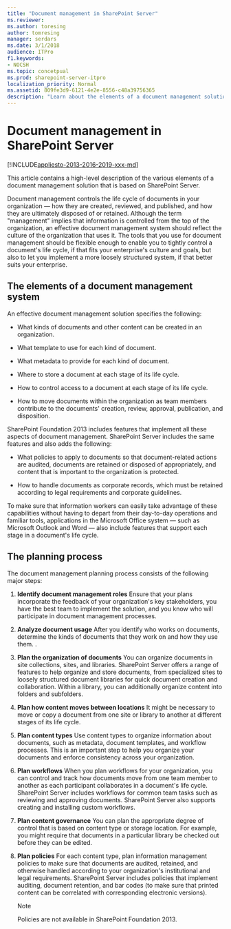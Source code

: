 ```yaml
---
title: "Document management in SharePoint Server"
ms.reviewer: 
ms.author: toresing
author: tomresing
manager: serdars
ms.date: 3/1/2018
audience: ITPro
f1.keywords:
- NOCSH
ms.topic: concetpual
ms.prod: sharepoint-server-itpro
localization_priority: Normal
ms.assetid: 809fe3d9-6121-4e2e-8556-c48a39756365
description: "Learn about the elements of a document management solution and the document management planning process in SharePoint Server."
---
```


# Document management in SharePoint Server

[!INCLUDE[appliesto-2013-2016-2019-xxx-md](../includes/appliesto-2013-2016-2019-xxx-md.md)]
  
This article contains a high-level description of the various elements of a document management solution that is based on SharePoint Server.
  
Document management controls the life cycle of documents in your organization — how they are created, reviewed, and published, and how they are ultimately disposed of or retained. Although the term "management" implies that information is controlled from the top of the organization, an effective document management system should reflect the culture of the organization that uses it. The tools that you use for document management should be flexible enough to enable you to tightly control a document's life cycle, if that fits your enterprise's culture and goals, but also to let you implement a more loosely structured system, if that better suits your enterprise.
  
## The elements of a document management system
<a name="section1"> </a>

An effective document management solution specifies the following:
  
- What kinds of documents and other content can be created in an organization.
    
- What template to use for each kind of document.
    
- What metadata to provide for each kind of document.
    
- Where to store a document at each stage of its life cycle.
    
- How to control access to a document at each stage of its life cycle.
    
- How to move documents within the organization as team members contribute to the documents' creation, review, approval, publication, and disposition.
    
SharePoint Foundation 2013 includes features that implement all these aspects of document management. SharePoint Server includes the same features and also adds the following:
  
- What policies to apply to documents so that document-related actions are audited, documents are retained or disposed of appropriately, and content that is important to the organization is protected.
    
- How to handle documents as corporate records, which must be retained according to legal requirements and corporate guidelines.
    
To make sure that information workers can easily take advantage of these capabilities without having to depart from their day-to-day operations and familiar tools, applications in the Microsoft Office system — such as Microsoft Outlook and Word — also include features that support each stage in a document's life cycle.
  
## The planning process
<a name="section2"> </a>

The document management planning process consists of the following major steps:
  
1. **Identify document management roles** Ensure that your plans incorporate the feedback of your organization's key stakeholders, you have the best team to implement the solution, and you know who will participate in document management processes. 
    
2. **Analyze document usage** After you identify who works on documents, determine the kinds of documents that they work on and how they use them. . 
    
3. **Plan the organization of documents** You can organize documents in site collections, sites, and libraries. SharePoint Server offers a range of features to help organize and store documents, from specialized sites to loosely structured document libraries for quick document creation and collaboration. Within a library, you can additionally organize content into folders and subfolders. 
    
4. **Plan how content moves between locations** It might be necessary to move or copy a document from one site or library to another at different stages of its life cycle. 
    
5. **Plan content types** Use content types to organize information about documents, such as metadata, document templates, and workflow processes. This is an important step to help you organize your documents and enforce consistency across your organization. 
    
6. **Plan workflows** When you plan workflows for your organization, you can control and track how documents move from one team member to another as each participant collaborates in a document's life cycle. SharePoint Server includes workflows for common team tasks such as reviewing and approving documents. SharePoint Server also supports creating and installing custom workflows. 
    
7. **Plan content governance** You can plan the appropriate degree of control that is based on content type or storage location. For example, you might require that documents in a particular library be checked out before they can be edited. 
    
8. **Plan policies** For each content type, plan information management policies to make sure that documents are audited, retained, and otherwise handled according to your organization's institutional and legal requirements. SharePoint Server includes policies that implement auditing, document retention, and bar codes (to make sure that printed content can be correlated with corresponding electronic versions). 
    
    > [!NOTE]
    > Policies are not available in SharePoint Foundation 2013. 
  

